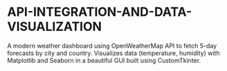 # API-INTEGRATION-AND-DATA-VISUALIZATION
A modern weather dashboard using OpenWeatherMap API to fetch 5-day forecasts by city and country. Visualizes data (temperature, humidity) with Matplotlib and Seaborn in a beautiful GUI built using CustomTkinter.
